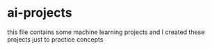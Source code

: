 # ai-projects
this file contains some machine learning projects and I created these projects just to practice concepts
